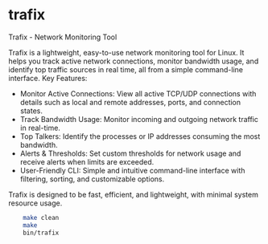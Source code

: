 # trafix
Trafix - Network Monitoring Tool

Trafix is a lightweight, easy-to-use network monitoring tool for Linux. It helps you track active network connections, monitor bandwidth usage, and identify top traffic sources in real time, all from a simple command-line interface.
Key Features:

- Monitor Active Connections: View all active TCP/UDP connections with details such as local and remote addresses, ports, and connection states.
- Track Bandwidth Usage: Monitor incoming and outgoing network traffic in real-time.
- Top Talkers: Identify the processes or IP addresses consuming the most bandwidth.
- Alerts & Thresholds: Set custom thresholds for network usage and receive alerts when limits are exceeded.
- User-Friendly CLI: Simple and intuitive command-line interface with filtering, sorting, and customizable options.

Trafix is designed to be fast, efficient, and lightweight, with minimal system resource usage.


```sh
	make clean
	make
	bin/trafix
```
